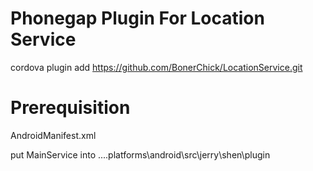 
Phonegap Plugin For Location Service
=======

cordova plugin add https://github.com/BonerChick/LocationService.git

Prerequisition
=========
AndroidManifest.xml
    <application>
        <service android:name="jerry.shen.plugin.MainService">
            <intent-filter>
                  <action android:name="jerry.shen.plugin.MainService" />
            </intent-filter>
      </service>
    </application>
    
put MainService into ....platforms\android\src\jerry\shen\plugin
